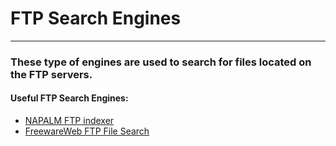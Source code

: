 # FTP Search Engines
***

### These type of engines are used to search for files located on the FTP servers.

#### Useful FTP Search Engines:
* [NAPALM FTP indexer](https://www.searchftps.net/)
* [FreewareWeb FTP File Search](https://www.freewareweb.com)

